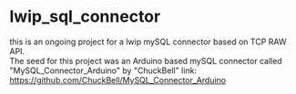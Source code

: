 # lwip_sql_connector
this is an ongoing  project for a lwip mySQL connector based on TCP RAW API.<br>
The seed for this project was an Arduino based mySQL connector called "MySQL_Connector_Arduino" by "ChuckBell"
link: https://github.com/ChuckBell/MySQL_Connector_Arduino

